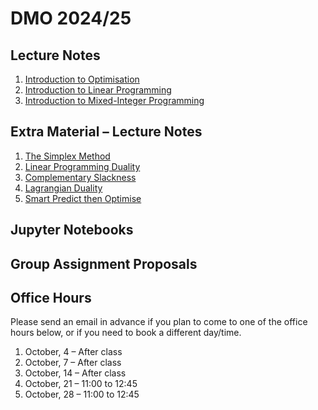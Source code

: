 # DMO 2024/25

## Lecture Notes

1. [Introduction to Optimisation](files/01_introduction_to_optimisation.pdf)
2. [Introduction to Linear Programming](files/02_introduction_to_linear_programming.pdf)
3. [Introduction to Mixed-Integer Programming](files/03_introduction_to_mip.pdf)

## Extra Material – Lecture Notes

1. [The Simplex Method](files/99a_simplex.pdf)
2. [Linear Programming Duality](99b_lp_duality.pdf)
3. [Complementary Slackness](99c_complementary_slackness.pdf)
4. [Lagrangian Duality](99d_lagrangian_duality.pdf)
5. [Smart Predict then Optimise](99e_spo.pdf)

## Jupyter Notebooks

## Group Assignment Proposals

## Office Hours

Please send an email in advance if you plan to come to one of the office hours below, or if you need to book a different day/time.

1. October, 4 – After class
2. October, 7 – After class
3. October, 14 – After class
4. October, 21 – 11:00 to 12:45
5. October, 28 – 11:00 to 12:45